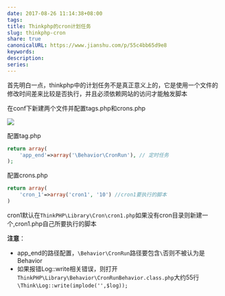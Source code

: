 ```yaml
---
date: 2017-08-26 11:14:38+08:00
tags: 
title: Thinkphp的cron计划任务
slug: thinkphp-cron
share: true
canonicalURL: https://www.jianshu.com/p/55c4bb65d9e8
keywords: 
description: 
series: 
---
```


首先明白一点，thinkphp中的计划任务不是真正意义上的，它是使用一个文件的修改时间差来比较是否执行，并且必须依赖网站的访问才能触发脚本

在conf下新建两个文件并配置tags.php和crons.php

![](/images/20231208091261.webp)

配置tag.php
```php
return array(
    'app_end'=>array('\Behavior\CronRun'), // 定时任务
);
```
配置crons.php
```php
return array(
    'cron_1'=>array('cron1', '10') //cron1要执行的脚本
)
````
cron1默认在`ThinkPHP\Library\Cron\cron1.php`如果没有cron目录则新建一个,cron1.php自己所要执行的脚本

**注意**：
* app_end的路径配置，`\Behavior\CronRun`路径要包含`\`否则不被认为是Behavior
* 如果报错Log::write相关错误，则打开`ThinkPHP\Library\Behavior\CronRunBehavior.class.php`大约55行`\Think\Log::write(implode('',$log));`

